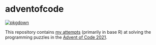 # adventofcode

[![pkgdown](https://github.com/soniamitchell/adventofcode/actions/workflows/pkgdown.yaml/badge.svg)](https://github.com/soniamitchell/adventofcode/actions/workflows/pkgdown.yaml)

This repository contains [my attempts](http://soniamitchell.github.io/adventofcode/articles/2021.html) (primarily in base R) at solving the programming puzzles 
in the [Advent of Code 2021](https://adventofcode.com/2021).
